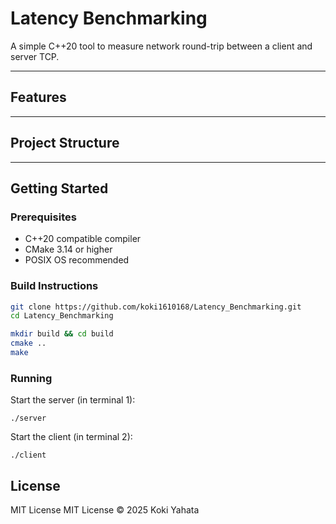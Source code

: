 # Latency Benchmarking

A simple C++20 tool to measure network round-trip between a client and server TCP.

---

## Features

---

## Project Structure

---

## Getting Started

### Prerequisites

- C++20 compatible compiler
- CMake 3.14 or higher
- POSIX OS recommended

### Build Instructions
```bash
git clone https://github.com/koki1610168/Latency_Benchmarking.git
cd Latency_Benchmarking

mkdir build && cd build
cmake ..
make
```

### Running
Start the server (in terminal 1):
```build
./server
```

Start the client (in terminal 2):
```build
./client
```

## License
MIT License 
MIT License © 2025 Koki Yahata



